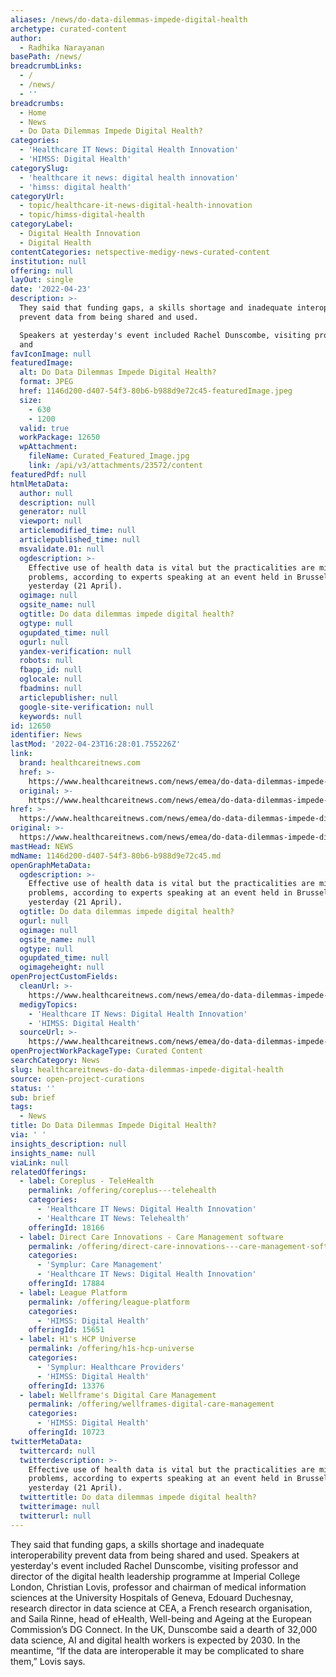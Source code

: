 ```yaml
---
aliases: /news/do-data-dilemmas-impede-digital-health
archetype: curated-content
author:
  - Radhika Narayanan
basePath: /news/
breadcrumbLinks:
  - /
  - /news/
  - ''
breadcrumbs:
  - Home
  - News
  - Do Data Dilemmas Impede Digital Health?
categories:
  - 'Healthcare IT News: Digital Health Innovation'
  - 'HIMSS: Digital Health'
categorySlug:
  - 'healthcare it news: digital health innovation'
  - 'himss: digital health'
categoryUrl:
  - topic/healthcare-it-news-digital-health-innovation
  - topic/himss-digital-health
categoryLabel:
  - Digital Health Innovation
  - Digital Health
contentCategories: netspective-medigy-news-curated-content
institution: null
offering: null
layOut: single
date: '2022-04-23'
description: >-
  They said that funding gaps, a skills shortage and inadequate interoperability
  prevent data from being shared and used.

  Speakers at yesterday's event included Rachel Dunscombe, visiting professor
  and 
favIconImage: null
featuredImage:
  alt: Do Data Dilemmas Impede Digital Health?
  format: JPEG
  href: 1146d200-d407-54f3-80b6-b988d9e72c45-featuredImage.jpeg
  size:
    - 630
    - 1200
  valid: true
  workPackage: 12650
  wpAttachment:
    fileName: Curated_Featured_Image.jpg
    link: /api/v3/attachments/23572/content
featuredPdf: null
htmlMetaData:
  author: null
  description: null
  generator: null
  viewport: null
  articlemodified_time: null
  articlepublished_time: null
  msvalidate.01: null
  ogdescription: >-
    Effective use of health data is vital but the practicalities are mired in
    problems, according to experts speaking at an event held in Brussels
    yesterday (21 April).
  ogimage: null
  ogsite_name: null
  ogtitle: Do data dilemmas impede digital health?
  ogtype: null
  ogupdated_time: null
  ogurl: null
  yandex-verification: null
  robots: null
  fbapp_id: null
  oglocale: null
  fbadmins: null
  articlepublisher: null
  google-site-verification: null
  keywords: null
id: 12650
identifier: News
lastMod: '2022-04-23T16:28:01.755226Z'
link:
  brand: healthcareitnews.com
  href: >-
    https://www.healthcareitnews.com/news/emea/do-data-dilemmas-impede-digital-health
  original: >-
    https://www.healthcareitnews.com/news/emea/do-data-dilemmas-impede-digital-health
href: >-
  https://www.healthcareitnews.com/news/emea/do-data-dilemmas-impede-digital-health
original: >-
  https://www.healthcareitnews.com/news/emea/do-data-dilemmas-impede-digital-health
mastHead: NEWS
mdName: 1146d200-d407-54f3-80b6-b988d9e72c45.md
openGraphMetaData:
  ogdescription: >-
    Effective use of health data is vital but the practicalities are mired in
    problems, according to experts speaking at an event held in Brussels
    yesterday (21 April).
  ogtitle: Do data dilemmas impede digital health?
  ogurl: null
  ogimage: null
  ogsite_name: null
  ogtype: null
  ogupdated_time: null
  ogimageheight: null
openProjectCustomFields:
  cleanUrl: >-
    https://www.healthcareitnews.com/news/emea/do-data-dilemmas-impede-digital-health
  medigyTopics:
    - 'Healthcare IT News: Digital Health Innovation'
    - 'HIMSS: Digital Health'
  sourceUrl: >-
    https://www.healthcareitnews.com/news/emea/do-data-dilemmas-impede-digital-health
openProjectWorkPackageType: Curated Content
searchCategory: News
slug: healthcareitnews-do-data-dilemmas-impede-digital-health
source: open-project-curations
status: ''
sub: brief
tags:
  - News
title: Do Data Dilemmas Impede Digital Health?
via: ' '
insights_description: null
insights_name: null
viaLink: null
relatedOfferings:
  - label: Coreplus - TeleHealth
    permalink: /offering/coreplus---telehealth
    categories:
      - 'Healthcare IT News: Digital Health Innovation'
      - 'Healthcare IT News: Telehealth'
    offeringId: 18166
  - label: Direct Care Innovations - Care Management software
    permalink: /offering/direct-care-innovations---care-management-software
    categories:
      - 'Symplur: Care Management'
      - 'Healthcare IT News: Digital Health Innovation'
    offeringId: 17884
  - label: League Platform
    permalink: /offering/league-platform
    categories:
      - 'HIMSS: Digital Health'
    offeringId: 15651
  - label: H1's HCP Universe
    permalink: /offering/h1s-hcp-universe
    categories:
      - 'Symplur: Healthcare Providers'
      - 'HIMSS: Digital Health'
    offeringId: 13376
  - label: Wellframe's Digital Care Management
    permalink: /offering/wellframes-digital-care-management
    categories:
      - 'HIMSS: Digital Health'
    offeringId: 10723
twitterMetaData:
  twittercard: null
  twitterdescription: >-
    Effective use of health data is vital but the practicalities are mired in
    problems, according to experts speaking at an event held in Brussels
    yesterday (21 April).
  twittertitle: Do data dilemmas impede digital health?
  twitterimage: null
  twitterurl: null
---
```

<p>They said that funding gaps, a skills shortage and inadequate interoperability prevent data from being shared and used.
Speakers at yesterday's event included Rachel Dunscombe, visiting professor and director of the digital health leadership programme at Imperial College London, Christian Lovis, professor and chairman of medical information sciences at the University Hospitals of Geneva, Edouard Duchesnay, research director in data science at CEA, a French research organisation, and Saila Rinne, head of eHealth, Well-being and Ageing at the European Commission’s DG Connect.
In the UK, Dunscombe said a dearth of 32,000 data science, AI and digital health workers is expected by 2030.
In the meantime, “If the data are interoperable it may be complicated to share them,” Lovis says.</p>